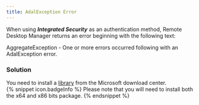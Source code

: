 ```yaml
---
title: AdalException Error
---
```

When using ***Integrated Security*** as an authentication method, Remote Desktop Manager returns an error beginning with the following text:  

AggregateException - One or more errors occurred following with an AdalException error.
### Solution
You need to install a [library](https://www.microsoft.com/en-us/download/details.aspx?id=48742) from the Microsoft download center.  
{% snippet icon.badgeInfo %}
Please note that you will need to install both the x64 and x86 bits package.
{% endsnippet %}
